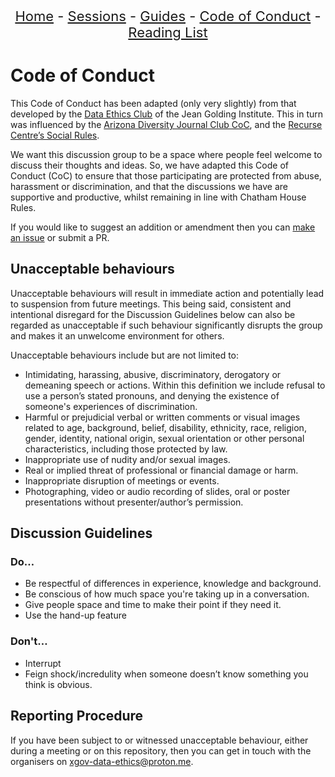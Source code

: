 <center>
<p align="center" style="font-size:22px">
<a href="https://data-ethics-and-society.github.io/data-ethics-and-society-reading-group">Home</a> 
- <a href="https://data-ethics-and-society.github.io/data-ethics-and-society-reading-group/SESSIONS.html">Sessions</a> 
- <a href="https://data-ethics-and-society.github.io/data-ethics-and-society-reading-group/Guides/guides.html">Guides</a> 
- <a href="https://data-ethics-and-society.github.io/data-ethics-and-society-reading-group/code-of-conduct.html">Code of Conduct</a> 
- <a href="https://data-ethics-and-society.github.io/data-ethics-and-society-reading-group/READING-LIST.html">Reading List</a>
</p>
</center>

# Code of Conduct

This Code of Conduct has been adapted (only very slightly) from that developed by the [Data Ethics Club](http://www.bristol.ac.uk/golding/what-we-do/data-governance-and-reproducibility/) of the Jean Golding Institute. This in turn was influenced by the [Arizona Diversity Journal Club CoC](https://www.as.arizona.edu/diversity_coffee/#two), and the [Recurse Centre’s Social Rules](https://www.recurse.com/manual#sub-sec-social-rules).

We want this discussion group to be a space where people feel welcome to discuss their thoughts and ideas. So, we have adapted this Code of Conduct (CoC) to ensure that those participating are protected from abuse, harassment or discrimination, and that the discussions we have are supportive and productive, whilst remaining in line with Chatham House Rules.

If you would like to suggest an addition or amendment then you can [make an issue](https://github.com/ukgovdatascience/data-ethics-and-society-reading-group/issues/new/choose) or submit a PR.

## Unacceptable behaviours

Unacceptable behaviours will result in immediate action and potentially lead to suspension from future meetings.
This being said, consistent and intentional disregard for the Discussion Guidelines below can also be regarded as unacceptable if such behaviour significantly disrupts the group and makes it an unwelcome environment for others.

Unacceptable behaviours include but are not limited to:

* Intimidating, harassing, abusive, discriminatory, derogatory or demeaning speech or actions. Within this definition we include refusal to use a person’s stated pronouns, and denying the existence of someone's experiences of discrimination.
* Harmful or prejudicial verbal or written comments or visual images related to age, background, belief, disability, ethnicity, race, religion, gender, identity, national origin, sexual orientation or other personal characteristics, including those protected by law.
* Inappropriate use of nudity and/or sexual images.
* Real or implied threat of professional or financial damage or harm.
* Inappropriate disruption of meetings or events.
* Photographing, video or audio recording of slides, oral or poster presentations without presenter/author’s permission.

## Discussion Guidelines

### Do…

* Be respectful of differences in experience, knowledge and background.
* Be conscious of how much space you're taking up in a conversation.
* Give people space and time to make their point if they need it.
* Use the hand-up feature

### Don't…

* Interrupt
* Feign shock/incredulity when someone doesn’t know something you think is obvious.

## Reporting Procedure

If you have been subject to or witnessed unacceptable behaviour, either during a meeting or on this repository, then you can get in touch with the organisers on [xgov-data-ethics@proton.me](mailto:xgov-data-ethics@proton.me).

